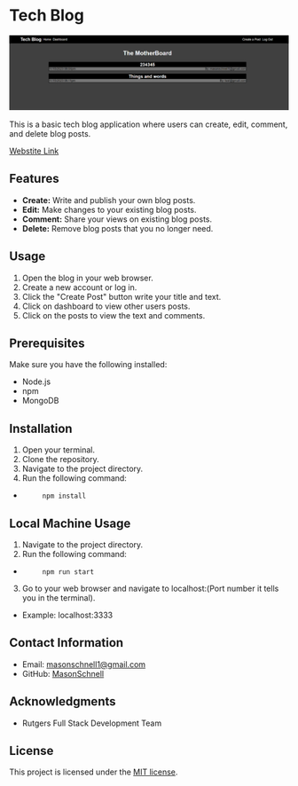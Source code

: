 # Tech Blog

![Tech Blog Screenshot](TechBlogScreenshot.png)

This is a basic tech blog application where users can create, edit, comment, and delete blog posts.

[Webstite Link](https://gentle-tundra-76702-7ac35c6f2eb9.herokuapp.com/)

## Features

- **Create:** Write and publish your own blog posts.
- **Edit:** Make changes to your existing blog posts.
- **Comment:** Share your views on existing blog posts.
- **Delete:** Remove blog posts that you no longer need.

## Usage

1. Open the blog in your web browser.
2. Create a new account or log in.
3. Click the "Create Post" button write your title and text.
4. Click on dashboard to view other users posts.
5. Click on the posts to view the text and comments.

## Prerequisites

Make sure you have the following installed:

- Node.js
- npm
- MongoDB

## Installation

1. Open your terminal.
2. Clone the repository.
3. Navigate to the project directory.
4. Run the following command:

-          npm install

## Local Machine Usage

1. Navigate to the project directory.
2. Run the following command:

-          npm run start

3. Go to your web browser and navigate to localhost:(Port number it tells you in the terminal).

- Example: localhost:3333

## Contact Information

- Email: masonschnell1@gmail.com
- GitHub: [MasonSchnell](https://github.com/MasonSchnell)

## Acknowledgments

- Rutgers Full Stack Development Team

## License

This project is licensed under the [MIT license](https://opensource.org/licenses/MIT).
